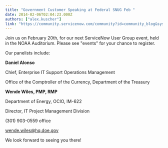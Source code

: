 ```yaml
---
title: "Government Customer Speaking at Federal SNUG Feb "
date: 2014-02-06T02:04:23.000Z
authors: ["alex.kuscher"]
link: "https://community.servicenow.com/community?id=community_blog&sys_id=c46c6aa1dbd0dbc01dcaf3231f9619e4"
---
```

<p>Join us on February 20th, for our next ServiceNow User Group event, held in the NOAA Auditorium. Please see "events" for your chance to register.</p><p></p><p>Our panelists include:</p><p><strong>Daniel Alonso</strong></p><p>Chief, Enterprise IT Support Operations Management </p><p>Office of the Comptroller of the Currency, Department of the Treasury</p><p></p><p><strong>Wende Wiles, PMP, RMP</strong></p><p>Department of Energy, OCIO, IM-622</p><p>Director, IT Project Management Division</p><p>(301) 903-0559 office</p><p><a title="k-email-small" class="jive-link-email-small" href="mailto:wende.wiles@hq.doe.gov">wende.wiles@hq.doe.gov</a></p><p></p><p>We look forward to seeing you there!</p>